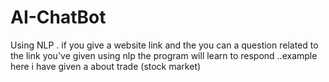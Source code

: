 # AI-ChatBot
Using NLP . if you give a website link and the you can a question related to the link you've given using nlp the program will learn to respond ..example here i have given a about trade (stock market)
